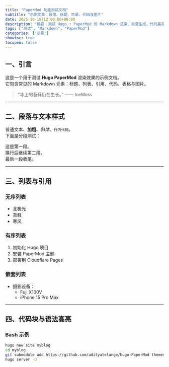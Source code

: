 ```yaml
---
title: "PaperMod 功能测试文档"
subtitle: "示例文章：段落、标题、目录、代码与图片"
date: 2025-10-19T12:00:00+08:00
description: "摘要：测试 Hugo + PaperMod 的 Markdown 渲染、目录生成、代码高亮与多级标题表现。"
tags: ["测试", "Markdown", "PaperMod"]
categories: ["示例"]
showtoc: true
tocopen: false
---
```


## 一、引言

这是一个用于测试 **Hugo PaperMod** 渲染效果的示例文档。  
它包含常见的 Markdown 元素：标题、列表、引用、代码、表格与图片。  

> “冰上的苔藓仍在生长。” —— IceMoss

---

## 二、段落与文本样式

普通文本、**加粗**、*斜体*、`行内代码`。  
下面是分段测试：

这是第一段。  
换行后继续第二段。  
最后一段收尾。

---

## 三、列表与引用

### 无序列表
- 北极光  
- 苔藓  
- 寒风  

### 有序列表
1. 初始化 Hugo 项目  
2. 安装 PaperMod 主题  
3. 部署到 Cloudflare Pages  

### 嵌套列表
- 摄影设备：
  - Fuji X100V
  - iPhone 15 Pro Max

---

## 四、代码块与语法高亮

### Bash 示例
```bash
hugo new site myblog
cd myblog
git submodule add https://github.com/adityatelange/hugo-PaperMod themes/PaperMod
hugo server -D
